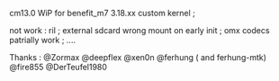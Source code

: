 cm13.0 WiP for benefit_m7 3.18.xx custom kernel ;

not work :
ril ;
external sdcard wrong mount on early init ;
omx codecs patrially work ;
....

Thanks :
@Zormax
@deepflex
@xen0n
@ferhung ( and ferhung-mtk)
@fire855
@DerTeufel1980 

